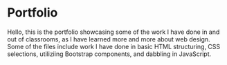 # Portfolio

Hello, this is the portfolio showcasing some of the work I have done in and out of classrooms, as I have learned more and more about web design. Some of the files include work I have done in basic HTML structuring, CSS selections, utiliziing Bootstrap components, and dabbling in JavaScript. 
